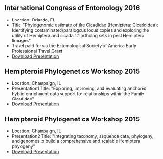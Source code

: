 ## International Congress of Entomology 2016  
* Location: Orlando, FL  
* Title: "Phylogenomic estimate of the Cicadidae (Hemiptera: Cicadoidea): Identifying contaminated/paralogous locus copies and exploring the utility of Hemiptera and cicada 1:1 ortholog sets in pest Hemiptera lineages"  
* Travel paid for via the Entomological Society of America Early Professional Travel Grant  
* [Download Presentation](https://github.com/chris-owen/presentations/tree/gh-pages/owen_ice2016.pdf)  

## Hemipteroid Phylogenetics Workshop 2015  
* Location: Champaign, IL  
* Presentation1 Title: "Exploring, improving, and evaluating anchored hybrid enrichment data support for relationships within the Family Cicadidae"  
* [Download Presentation](https://github.com/chris-owen/presentations/tree/gh-pages/owen_hemipteroid_presentation1.pdf)  

## Hemipteroid Phylogenetics Workshop 2015  
* Location: Champaign, IL  
* Presentation2 Title: "Integrating taxonomy, sequence data, phylogeny, and genomes to build a comprehensive and scalable Hemiptera phylogeny"  
* [Download Presentation](https://github.com/chris-owen/presentations/tree/gh-pages/owen_hemipteroid_presentation2.pdf)  

